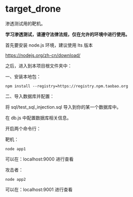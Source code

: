 # target_drone

渗透测试用的靶机。

**学习渗透测试，请遵守法律法规，仅在允许的环境中进行使用。**

首先要安装 node.js 环境，建议使用 lts 版本

https://nodejs.org/zh-cn/download/

之后，进入到本项目根文件夹中：

一、安装本地包：

`npm install --registry=https://registry.npm.taobao.org`

二、导入数据库并配置：

将 sql/test_sql_injection.sql 导入到你的某一个数据库中。

在 db.js 中配置数据库相关信息。

开启两个命令行：

靶机：

`node app1`

可以在：localhost:9000 进行查看

攻击者：

`node app2`

可以在：localhost:9001 进行查看


